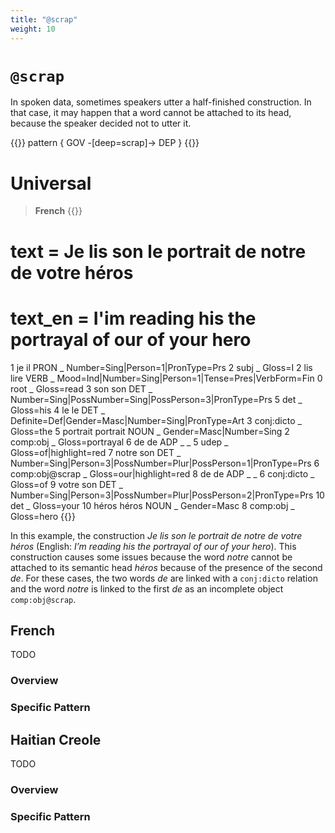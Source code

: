 ```yaml
---
title: "@scrap"
weight: 10
---
```


# `@scrap`

In spoken data, sometimes speakers utter a half-finished construction.
In that case, it may happen that a word cannot be attached to its head, because the speaker decided not to utter it.

{{<grew>}}
pattern { GOV -[deep=scrap]-> DEP }
{{</grew>}}

# Universal

> **French**
{{<conll>}}
# text = Je lis son le portrait de notre de votre héros
# text_en = I'im reading his the portrayal of our of your hero
1	je	il	PRON	_	Number=Sing|Person=1|PronType=Prs	2	subj	_	Gloss=I
2	lis	lire	VERB	_	Mood=Ind|Number=Sing|Person=1|Tense=Pres|VerbForm=Fin	0	root	_	Gloss=read
3	son	son	DET	_	Number=Sing|PossNumber=Sing|PossPerson=3|PronType=Prs	5	det	_	Gloss=his
4	le	le	DET	_	Definite=Def|Gender=Masc|Number=Sing|PronType=Art	3	conj:dicto	_	Gloss=the
5	portrait	portrait	NOUN	_	Gender=Masc|Number=Sing	2	comp:obj	_	Gloss=portrayal
6	de	de	ADP	_	_	5	udep	_	Gloss=of|highlight=red
7	notre	son	DET	_	Number=Sing|Person=3|PossNumber=Plur|PossPerson=1|PronType=Prs	6	comp:obj@scrap	_	Gloss=our|highlight=red
8	de	de	ADP	_	_	6	conj:dicto	_	Gloss=of
9	votre	son	DET	_	Number=Sing|Person=3|PossNumber=Plur|PossPerson=2|PronType=Prs	10	det	_	Gloss=your
10	héros	héros	NOUN	_	Gender=Masc	8	comp:obj	_	Gloss=hero
{{</conll>}}

In this example, the construction *Je lis son le portrait de notre de votre héros* (English: *I’m reading his the portrayal of our of your hero*).
This construction causes some issues because the word *notre* cannot be attached to its semantic head *héros* because of the presence of the second *de*.
For these cases, the two words *de* are linked with a `conj:dicto` relation and the word *notre* is linked to the first *de* as an incomplete object `comp:obj@scrap`.




## French

TODO
### Overview

### Specific Pattern




## Haitian Creole

TODO
### Overview

### Specific Pattern



